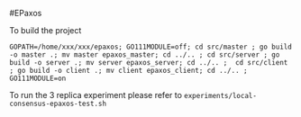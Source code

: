 #EPaxos

To build the project

```GOPATH=/home/xxx/xxx/epaxos; GO111MODULE=off; cd src/master ; go build -o master .; mv master epaxos_master; cd ../.. ; cd src/server ; go build -o server .; mv server epaxos_server; cd ../.. ;  cd src/client ; go build -o client .; mv client epaxos_client; cd ../.. ; GO111MODULE=on```

To run the 3 replica experiment please refer to ```experiments/local-consensus-epaxos-test.sh```